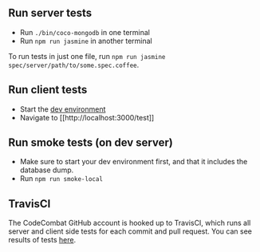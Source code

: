 ## Run server tests

* Run `./bin/coco-mongodb` in one terminal
* Run `npm run jasmine` in another terminal

To run tests in just one file, run `npm run jasmine spec/server/path/to/some.spec.coffee`.

## Run client tests

* Start the [dev environment](https://github.com/codecombat/codecombat/wiki/Dev-Setup:-General-Information#running-the-environment)
* Navigate to [[http://localhost:3000/test]]

## Run smoke tests (on dev server)

* Make sure to start your dev environment first, and that it includes the database dump.
* Run `npm run smoke-local`

## TravisCI

The CodeCombat GitHub account is hooked up to TravisCI, which runs all server and client side tests for each commit and pull request. You can see results of tests [here](https://travis-ci.org/codecombat/codecombat).